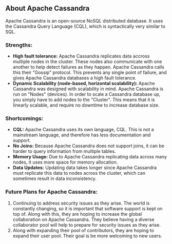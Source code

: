 ## About Apache Cassandra

Apache Cassandra is an open-source NoSQL distributed database. It uses the Cassandra Query Language (CQL), which is syntactically very similar to SQL.

### Strengths:
- **High fault tolerance:** Apache Cassandra replicates data accross multiple nodes in the cluster. These nodes also communicate with one another to help detect failures as they happen. Apache Cassandra calls this their "Gossip" protocol. This prevents any single point of failure, and gives Apache Cassandra databases a high fault tolerance. 
- **Dynamic Scalability (node-based, horizontal scalability):** Apache Cassandra was designed with scalability in mind. Apache Cassandra is run on "Nodes" (devices). In order to scale a Cassandra database up, you simply have to add nodes to the "Cluster". This means that it is linearly scalable, and require no downtime to increase database size.

### Shortcomings:
- **CQL:** Apache Cassandra uses its own language, CQL. This is not a mainstream language, and therefore has less documentation and support.
- **No Joins:** Because Apache Cassandra does not support joins, it can be harder to query information from multiple tables.
- **Memory Usage:** Due to Apache Cassandra replicating data across many nodes, it uses more space for memory allocation.
- **Data Updates:** Updating data takes longer since Apache Cassandra must replicate this data to nodes across the cluster, which can sometimes result in data inconsistency.

### Future Plans for Apache Cassandra:
1. Continuing to address security issues as they arise. The world is constantly changing, so it is important that software support is kept on top of. Along with this, they are hoping to increase the global collaboration on Apache Cassandra. They believe having a diverse collaborator pool will help to prepare for security issues as they arise.
2. Along with expanding their pool of contributors, they are hoping to expand their user pool. Their goal is be more welcoming to new users. 
